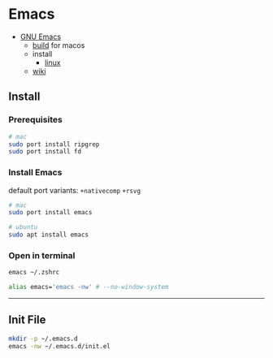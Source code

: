 # Emacs

- [GNU Emacs](https://www.gnu.org/s/emacs/)
  - [build](https://github.com/jimeh/emacs-builds) for macos
  - install
    - [linux](https://www.gnu.org/software/emacs/download.html#gnu-linux)
  - [wiki](https://www.emacswiki.org/emacs?interface=en)
  
## Install

### Prerequisites

```bash
# mac
sudo port install ripgrep
sudo port install fd
```

### Install Emacs

default port variants: `+nativecomp` `+rsvg`

```bash
# mac
sudo port install emacs

# ubuntu
sudo apt install emacs
```

### Open in terminal

```bash
emacs ~/.zshrc
```

```bash
alias emacs='emacs -nw' # --no-window-system
```

---

## Init File

```bash
mkdir -p ~/.emacs.d
emacs -nw ~/.emacs.d/init.el
```
